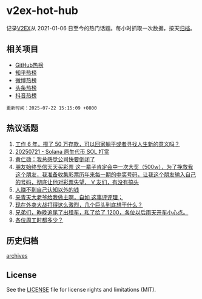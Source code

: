 # v2ex-hot-hub

 记录[V2EX](https://www.v2ex.com/)从 2021-01-06 日至今的热门话题。每小时抓取一次数据，按天[归档](archives)。
 
 ## 相关项目

- [GitHub热榜](https://github.com/snaildev/github-hot-hub)
- [知乎热榜](https://github.com/snaildev/zhihu-hot-hub)
- [微博热榜](https://github.com/snaildev/weibo-hot-hub)
- [头条热榜](https://github.com/snaildev/toutiao-hot-hub)
- [抖音热榜](https://github.com/snaildev/douyin-hot-hub)


 `更新时间：2025-07-22 15:15:09 +0800`

## 热议话题

1. [工作 6 年，攒了 50 万存款，可以回家躺平或者寻找人生新的意义吗？](https://www.v2ex.com/t/1146625)
1. [20250721 - Solana 原生代币 SOL 打赏](https://www.v2ex.com/t/1146865)
1. [黄仁勋：我总感觉公司快要倒闭了](https://www.v2ex.com/t/1146774)
1. [朋友始终坚信天天买彩票 这一辈子肯定会中一次大奖（500w），为了挽救我这个朋友，我准备收集彩票历年来每一期的中奖号码，让我这个朋友输入自己的号码，彻底让他对彩票失望， V 友们，有没有搞头](https://www.v2ex.com/t/1146753)
1. [人赚不到自己认知以外的钱](https://www.v2ex.com/t/1146620)
1. [来青天大老爷给我做主啊，自如 这事评评理；](https://www.v2ex.com/t/1146811)
1. [现在外卖大战打得这么激烈，几个巨头到底想干什么？](https://www.v2ex.com/t/1146618)
1. [兄弟们，昨晚追尾了出租车，私了给了 1200，各位以后雨天开车小心点。](https://www.v2ex.com/t/1146817)
1. [各位周工时都多少？](https://www.v2ex.com/t/1146750)

## 历史归档

[archives](archives)

## License

See the [LICENSE](LICENSE) file for license rights and limitations (MIT).
